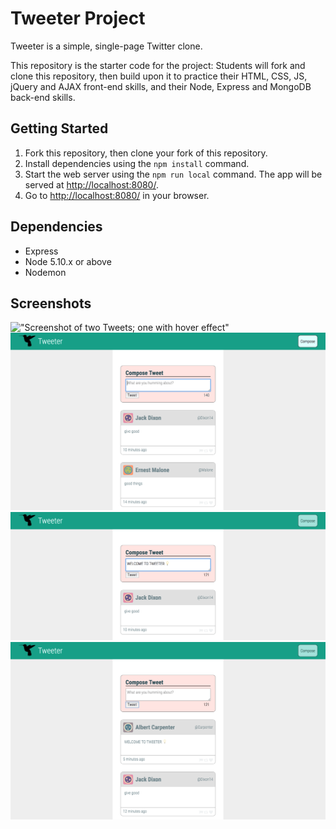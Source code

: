# Tweeter Project

Tweeter is a simple, single-page Twitter clone.

This repository is the starter code for the project: Students will fork and clone this repository, then build upon it to practice their HTML, CSS, JS, jQuery and AJAX front-end skills, and their Node, Express and MongoDB back-end skills.

## Getting Started

1. Fork this repository, then clone your fork of this repository.
2. Install dependencies using the `npm install` command.
3. Start the web server using the `npm run local` command. The app will be served at <http://localhost:8080/>.
4. Go to <http://localhost:8080/> in your browser.

## Dependencies

- Express
- Node 5.10.x or above
- Nodemon

## Screenshots

!["Screenshot of two Tweets; one with hover effect"]()
!["Screenshot of Compose Tweet form after clicking Compose button"](https://github.com/conniechoi89/tweeter/blob/master/doc/tweet-box1.png?raw=true)
!["Screenshot of Compose Tweet box with text"](https://github.com/conniechoi89/tweeter/blob/master/doc/tweet-box2.png?raw=true)
!["Screenshot of empty Compose Tweet box after clicking TWEET button and uploading new tweet"](https://github.com/conniechoi89/tweeter/blob/master/doc/tweet-box3.png?raw=true)
